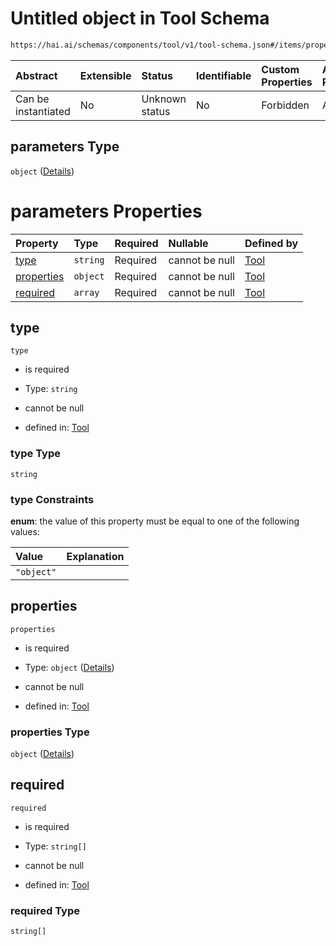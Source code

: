 # Untitled object in Tool Schema

```txt
https://hai.ai/schemas/components/tool/v1/tool-schema.json#/items/properties/function/properties/parameters
```



| Abstract            | Extensible | Status         | Identifiable | Custom Properties | Additional Properties | Access Restrictions | Defined In                                                                                 |
| :------------------ | :--------- | :------------- | :----------- | :---------------- | :-------------------- | :------------------ | :----------------------------------------------------------------------------------------- |
| Can be instantiated | No         | Unknown status | No           | Forbidden         | Allowed               | none                | [tool.schema.json\*](../../out/components/tool/v1/tool.schema.json "open original schema") |

## parameters Type

`object` ([Details](tool-items-properties-function-properties-parameters.md))

# parameters Properties

| Property                  | Type     | Required | Nullable       | Defined by                                                                                                                                                                                                                |
| :------------------------ | :------- | :------- | :------------- | :------------------------------------------------------------------------------------------------------------------------------------------------------------------------------------------------------------------------ |
| [type](#type)             | `string` | Required | cannot be null | [Tool](tool-items-properties-function-properties-parameters-properties-type.md "https://hai.ai/schemas/components/tool/v1/tool-schema.json#/items/properties/function/properties/parameters/properties/type")             |
| [properties](#properties) | `object` | Required | cannot be null | [Tool](tool-items-properties-function-properties-parameters-properties-properties.md "https://hai.ai/schemas/components/tool/v1/tool-schema.json#/items/properties/function/properties/parameters/properties/properties") |
| [required](#required)     | `array`  | Required | cannot be null | [Tool](tool-items-properties-function-properties-parameters-properties-required.md "https://hai.ai/schemas/components/tool/v1/tool-schema.json#/items/properties/function/properties/parameters/properties/required")     |

## type



`type`

* is required

* Type: `string`

* cannot be null

* defined in: [Tool](tool-items-properties-function-properties-parameters-properties-type.md "https://hai.ai/schemas/components/tool/v1/tool-schema.json#/items/properties/function/properties/parameters/properties/type")

### type Type

`string`

### type Constraints

**enum**: the value of this property must be equal to one of the following values:

| Value      | Explanation |
| :--------- | :---------- |
| `"object"` |             |

## properties



`properties`

* is required

* Type: `object` ([Details](tool-items-properties-function-properties-parameters-properties-properties.md))

* cannot be null

* defined in: [Tool](tool-items-properties-function-properties-parameters-properties-properties.md "https://hai.ai/schemas/components/tool/v1/tool-schema.json#/items/properties/function/properties/parameters/properties/properties")

### properties Type

`object` ([Details](tool-items-properties-function-properties-parameters-properties-properties.md))

## required



`required`

* is required

* Type: `string[]`

* cannot be null

* defined in: [Tool](tool-items-properties-function-properties-parameters-properties-required.md "https://hai.ai/schemas/components/tool/v1/tool-schema.json#/items/properties/function/properties/parameters/properties/required")

### required Type

`string[]`
